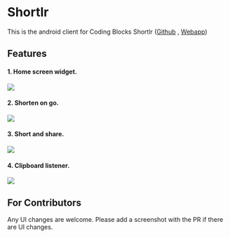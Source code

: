 # Shortlr

This is the android client for Coding Blocks Shortlr ([Github](https://github.com/coding-blocks/shortlr) , [Webapp](https://cb.lk/admin))

## Features

#### 1. Home screen widget.

![](https://github.com/coding-blocks/shortlr_android_app/blob/master/Demo/Widget%20demo.gif)

#### 2. Shorten on go.

![](https://github.com/coding-blocks/shortlr_android_app/blob/master/Demo/Shorten%20activity.gif)

#### 3. Short and share.

![](https://github.com/coding-blocks/shortlr_android_app/blob/master/Demo/Short%20and%20share.gif)

#### 4. Clipboard listener.

![](https://github.com/coding-blocks/shortlr_android_app/blob/master/Demo/Shorten%20window.gif)

## For Contributors

Any UI changes are welcome. Please add a screenshot with the PR if there are UI changes.